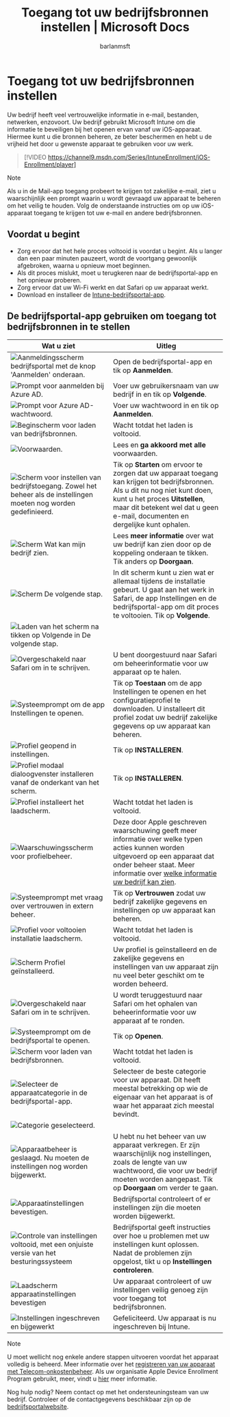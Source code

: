 ﻿---
title: Toegang tot uw bedrijfsbronnen instellen | Microsoft Docs
description: Hier wordt beschreven hoe u uw iOS-apparaat kunt laten beheren door Intune
keywords: ''
author: barlanmsft
ms.author: barlan
manager: dougeby
ms.date: 12/06/2017
ms.topic: article
ms.prod: ''
ms.service: microsoft-intune
ms.technology: ''
ms.assetid: 6eeec7aa-1b07-4ce3-894c-13e09b89bdd4
searchScope:
- User help
ROBOTS: ''
ms.reviewer: esmich
ms.suite: ems
ms.custom: intune-enduser
ms.openlocfilehash: fa96b26e526e5eca1606dbd2444ee7ebeb2d0d43
ms.sourcegitcommit: a41ad9988a8c14e6b15123a9ea9bc29ac437a4ce
ms.translationtype: HT
ms.contentlocale: nl-NL
ms.lasthandoff: 01/25/2018
---
# <a name="set-up-access-to-your-company-resources"></a>Toegang tot uw bedrijfsbronnen instellen

Uw bedrijf heeft veel vertrouwelijke informatie in e-mail, bestanden, netwerken, enzovoort. Uw bedrijf gebruikt Microsoft Intune om die informatie te beveiligen bij het openen ervan vanaf uw iOS-apparaat. Hiermee kunt u die bronnen beheren, ze beter beschermen en hebt u de vrijheid het door u gewenste apparaat te gebruiken voor uw werk.

> [!VIDEO https://channel9.msdn.com/Series/IntuneEnrollment/iOS-Enrollment/player]

> [!NOTE]
> Als u in de Mail-app toegang probeert te krijgen tot zakelijke e-mail, ziet u waarschijnlijk een prompt waarin u wordt gevraagd uw apparaat te beheren om het veilig te houden. Volg de onderstaande instructies om op uw iOS-apparaat toegang te krijgen tot uw e-mail en andere bedrijfsbronnen.

## <a name="before-you-start"></a>Voordat u begint

- Zorg ervoor dat het hele proces voltooid is voordat u begint. Als u langer dan een paar minuten pauzeert, wordt de voortgang gewoonlijk afgebroken, waarna u opnieuw moet beginnen.
- Als dit proces mislukt, moet u terugkeren naar de bedrijfsportal-app en het opnieuw proberen.
- Zorg ervoor dat uw Wi-Fi werkt en dat Safari op uw apparaat werkt.
- Download en installeer de [Intune-bedrijfsportal-app](install-and-sign-in-to-the-intune-company-portal-app-ios.md).


## <a name="using-the-company-portal-app-to-set-up-access-to-company-resources"></a>De bedrijfsportal-app gebruiken om toegang tot bedrijfsbronnen in te stellen

|Wat u ziet|Uitleg|
|---|---|
|![Aanmeldingsscherm bedrijfsportal met de knop 'Aanmelden' onderaan.](./media/ios-0-cp-enroll-1711.png)|Open de bedrijfsportal-app en tik op **Aanmelden**.|
|![Prompt voor aanmelden bij Azure AD.](./media/ios-0a-cp-enroll-1711.png)|Voer uw gebruikersnaam van uw bedrijf in en tik op **Volgende**.|
|![Prompt voor Azure AD-wachtwoord.](./media/ios-0b-cp-enroll-1711.png)|Voer uw wachtwoord in en tik op **Aanmelden**.|
|![Beginscherm voor laden van bedrijfsbronnen.](./media/ios-1-cp-enroll-1711.png)|Wacht totdat het laden is voltooid.|
|![Voorwaarden.](./media/ios-2-cp-enroll-1711.png)|Lees en **ga akkoord met alle** voorwaarden.|
|![Scherm voor instellen van bedrijfstoegang. Zowel het beheer als de instellingen moeten nog worden gedefinieerd.](./media/ios-3-cp-enroll-1711.png)|Tik op **Starten** om ervoor te zorgen dat uw apparaat toegang kan krijgen tot bedrijfsbronnen. Als u dit nu nog niet kunt doen, kunt u het proces **Uitstellen**, maar dit betekent wel dat u geen e-mail, documenten en dergelijke kunt ophalen.|
|![Scherm Wat kan mijn bedrijf zien.](./media/ios-4-cp-enroll-1711.png)|Lees **meer informatie** over wat uw bedrijf kan zien door op de koppeling onderaan te tikken. Tik anders op **Doorgaan**.|
|![Scherm De volgende stap.](./media/ios-5-cp-enroll-1711.png)|In dit scherm kunt u zien wat er allemaal tijdens de installatie gebeurt. U gaat aan het werk in Safari, de app Instellingen en de bedrijfsportal-app om dit proces te voltooien. Tik op **Volgende**.|
|![Laden van het scherm na tikken op Volgende in De volgende stap.](./media/ios-6-cp-enroll-1711.png)||
|![Overgeschakeld naar Safari om in te schrijven.](./media/ios-7-cp-enroll-1711.png)|U bent doorgestuurd naar Safari om beheerinformatie voor uw apparaat op te halen.|
|![Systeemprompt om de app Instellingen te openen.](./media/ios-8-cp-enroll-1711.png)|Tik op **Toestaan** om de app Instellingen te openen en het configuratieprofiel te downloaden. U installeert dit profiel zodat uw bedrijf zakelijke gegevens op uw apparaat kan beheren.|
|![Profiel geopend in instellingen.](./media/ios-9-cp-enroll-1711.png)|Tik op **INSTALLEREN**.|
|![Profiel modaal dialoogvenster installeren vanaf de onderkant van het scherm.](./media/ios-10-cp-enroll-1711.png)|Tik op **INSTALLEREN**.|
|![Profiel installeert het laadscherm.](./media/ios-11-cp-enroll-1711.png)|Wacht totdat het laden is voltooid.|
|![Waarschuwingsscherm voor profielbeheer.](./media/ios-12-cp-enroll-1711.png)|Deze door Apple geschreven waarschuwing geeft meer informatie over welke typen acties kunnen worden uitgevoerd op een apparaat dat onder beheer staat. Meer informatie over [welke informatie uw bedrijf kan zien](what-info-can-your-company-see-when-you-enroll-your-device-in-intune.md).|
|![Systeemprompt met vraag over vertrouwen in extern beheer.](./media/ios-13-cp-enroll-1711.png)|Tik op **Vertrouwen** zodat uw bedrijf zakelijke gegevens en instellingen op uw apparaat kan beheren.|
|![Profiel voor voltooien installatie laadscherm.](./media/ios-14-cp-enroll-1711.png)|Wacht totdat het laden is voltooid.|
|![Scherm Profiel geïnstalleerd.](./media/ios-15-cp-enroll-1711.png)|Uw profiel is geïnstalleerd en de zakelijke gegevens en instellingen van uw apparaat zijn nu veel beter geschikt om te worden beheerd.|
|![Overgeschakeld naar Safari om in te schrijven.](./media/ios-16-cp-enroll-1711.png)|U wordt teruggestuurd naar Safari om het ophalen van beheerinformatie voor uw apparaat af te ronden. |
|![Systeemprompt om de bedrijfsportal te openen.](./media/ios-17-cp-enroll-1711.png)|Tik op **Openen**.|
|![Scherm voor laden van bedrijfsbronnen.](./media/ios-18-cp-enroll-1711.png)|Wacht totdat het laden is voltooid.|
|![Selecteer de apparaatcategorie in de bedrijfsportal-app.](./media/ios-19-cp-enroll-1711.png)|Selecteer de beste categorie voor uw apparaat. Dit heeft meestal betrekking op wie de eigenaar van het apparaat is of waar het apparaat zich meestal bevindt.|
|![Categorie geselecteerd.](./media/ios-20-cp-enroll-1711.png)||
|![Apparaatbeheer is geslaagd. Nu moeten de instellingen nog worden bijgewerkt.](./media/ios-21-cp-enroll-1711.png)|U hebt nu het beheer van uw apparaat verkregen. Er zijn waarschijnlijk nog instellingen, zoals de lengte van uw wachtwoord, die voor uw bedrijf moeten worden aangepast. Tik op **Doorgaan** om verder te gaan.|
|![Apparaatinstellingen bevestigen.](./media/ios-22-cp-enroll-1711.png)|Bedrijfsportal controleert of er instellingen zijn die moeten worden bijgewerkt.|
|![Controle van instellingen voltooid, met een onjuiste versie van het besturingssysteem](./media/ios-23-cp-enroll-1711.png)|Bedrijfsportal geeft instructies over hoe u problemen met uw instellingen kunt oplossen. Nadat de problemen zijn opgelost, tikt u op **Instellingen controleren**.|
|![Laadscherm apparaatinstellingen bevestigen](./media/ios-24-cp-enroll-1711.png)|Uw apparaat controleert of uw instellingen veilig genoeg zijn voor toegang tot bedrijfsbronnen.|
|![Instellingen ingeschreven en bijgewerkt](./media/ios-25-cp-enroll-1711.png)|Gefeliciteerd. Uw apparaat is nu ingeschreven bij Intune.|

> [!Note]
> U moet wellicht nog enkele andere stappen uitvoeren voordat het apparaat volledig is beheerd. Meer informatie over het [registreren van uw apparaat met Telecom-onkostenbeheer](enroll-your-device-with-telecom-expense-management-ios.md). Als uw organisatie Apple Device Enrollment Program gebruikt, meer, vindt u [hier](enroll-your-device-dep-ios.md) meer informatie.

Nog hulp nodig? Neem contact op met het ondersteuningsteam van uw bedrijf. Controleer of de contactgegevens beschikbaar zijn op de [bedrijfsportalwebsite](https://portal.manage.microsoft.com#HelpDeskDialog).
